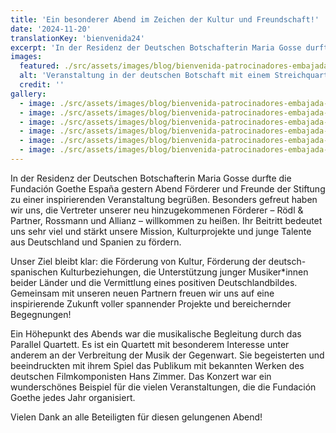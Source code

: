 ```yaml
---
title: 'Ein besonderer Abend im Zeichen der Kultur und Freundschaft!'
date: '2024-11-20'
translationKey: 'bienvenida24'
excerpt: 'In der Residenz der Deutschen Botschafterin Maria Gosse durfte die Fundación Goethe España gestern Abend Förderer und Freunde der Stiftung zu einer inspirierenden Veranstaltung begrüßen.'
images:
  featured: ./src/assets/images/blog/bienvenida-patrocinadores-embajada-03.jpg
  alt: 'Veranstaltung in der deutschen Botschaft mit einem Streichquartett, das auf einer Bühne vor einem Publikum in einem modernen Saal mit Kunstwerken an der Wand spielt.'
  credit: ''
gallery:
  - image: ./src/assets/images/blog/bienvenida-patrocinadores-embajada-01.jpg
  - image: ./src/assets/images/blog/bienvenida-patrocinadores-embajada-02.jpg
  - image: ./src/assets/images/blog/bienvenida-patrocinadores-embajada-04.jpg
  - image: ./src/assets/images/blog/bienvenida-patrocinadores-embajada-05.jpg
  - image: ./src/assets/images/blog/bienvenida-patrocinadores-embajada-06.jpg
  - image: ./src/assets/images/blog/bienvenida-patrocinadores-embajada-07.jpg
---
```


In der Residenz der Deutschen Botschafterin Maria Gosse durfte die Fundación Goethe España gestern Abend Förderer und Freunde der Stiftung zu einer inspirierenden Veranstaltung begrüßen. Besonders gefreut haben wir uns, die Vertreter unserer neu hinzugekommenen Förderer – Rödl & Partner, Rossmann und Allianz – willkommen zu heißen. Ihr Beitritt bedeutet uns sehr viel und stärkt unsere Mission, Kulturprojekte und junge Talente aus Deutschland und Spanien zu fördern.

Unser Ziel bleibt klar: die Förderung von Kultur, Förderung der deutsch-spanischen Kulturbeziehungen, die Unterstützung junger Musiker\*innen beider Länder und die Vermittlung eines positiven Deutschlandbildes. Gemeinsam mit unseren neuen Partnern freuen wir uns auf eine inspirierende Zukunft voller spannender Projekte und bereichernder Begegnungen!

Ein Höhepunkt des Abends war die musikalische Begleitung durch das Parallel Quartett. Es ist ein Quartett mit besonderem Interesse unter anderem an der Verbreitung der Musik der Gegenwart. Sie begeisterten und beeindruckten mit ihrem Spiel das Publikum mit bekannten Werken des deutschen Filmkomponisten Hans Zimmer. Das Konzert war ein wunderschönes Beispiel für die vielen Veranstaltungen, die die Fundación Goethe jedes Jahr organisiert.

Vielen Dank an alle Beteiligten für diesen gelungenen Abend!
